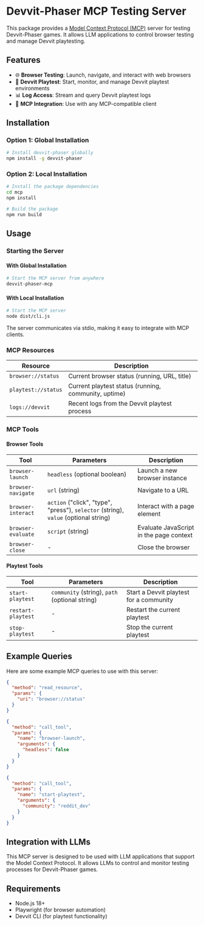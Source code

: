 # Devvit-Phaser MCP Testing Server

This package provides a [Model Context Protocol (MCP)](https://modelcontextprotocol.io) server for testing Devvit-Phaser games. It allows LLM applications to control browser testing and manage Devvit playtesting.

## Features

- 🌐 **Browser Testing**: Launch, navigate, and interact with web browsers
- 🚀 **Devvit Playtest**: Start, monitor, and manage Devvit playtest environments
- 📊 **Log Access**: Stream and query Devvit playtest logs
- 🧩 **MCP Integration**: Use with any MCP-compatible client

## Installation

### Option 1: Global Installation

```bash
# Install devvit-phaser globally
npm install -g devvit-phaser
```

### Option 2: Local Installation

```bash
# Install the package dependencies
cd mcp
npm install

# Build the package
npm run build
```

## Usage

### Starting the Server

#### With Global Installation

```bash
# Start the MCP server from anywhere
devvit-phaser-mcp
```

#### With Local Installation

```bash
# Start the MCP server
node dist/cli.js
```

The server communicates via stdio, making it easy to integrate with MCP clients.

### MCP Resources

| Resource | Description |
|----------|-------------|
| `browser://status` | Current browser status (running, URL, title) |
| `playtest://status` | Current playtest status (running, community, uptime) |
| `logs://devvit` | Recent logs from the Devvit playtest process |

### MCP Tools

#### Browser Tools

| Tool | Parameters | Description |
|------|------------|-------------|
| `browser-launch` | `headless` (optional boolean) | Launch a new browser instance |
| `browser-navigate` | `url` (string) | Navigate to a URL |
| `browser-interact` | `action` ("click", "type", "press"), `selector` (string), `value` (optional string) | Interact with a page element |
| `browser-evaluate` | `script` (string) | Evaluate JavaScript in the page context |
| `browser-close` | - | Close the browser |

#### Playtest Tools

| Tool | Parameters | Description |
|------|------------|-------------|
| `start-playtest` | `community` (string), `path` (optional string) | Start a Devvit playtest for a community |
| `restart-playtest` | - | Restart the current playtest |
| `stop-playtest` | - | Stop the current playtest |

## Example Queries

Here are some example MCP queries to use with this server:

```json
{
  "method": "read_resource",
  "params": {
    "uri": "browser://status"
  }
}
```

```json
{
  "method": "call_tool",
  "params": {
    "name": "browser-launch",
    "arguments": {
      "headless": false
    }
  }
}
```

```json
{
  "method": "call_tool",
  "params": {
    "name": "start-playtest",
    "arguments": {
      "community": "reddit_dev"
    }
  }
}
```

## Integration with LLMs

This MCP server is designed to be used with LLM applications that support the Model Context Protocol. It allows LLMs to control and monitor testing processes for Devvit-Phaser games.

## Requirements

- Node.js 18+
- Playwright (for browser automation)
- Devvit CLI (for playtest functionality)